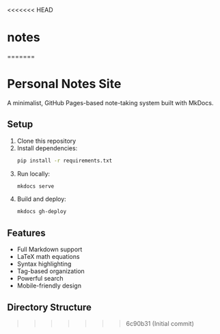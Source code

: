 <<<<<<< HEAD
# notes
=======
# Personal Notes Site

A minimalist, GitHub Pages-based note-taking system built with MkDocs.

## Setup

1. Clone this repository
2. Install dependencies:
   ```bash
   pip install -r requirements.txt
   ```
3. Run locally:
   ```bash
   mkdocs serve
   ```
4. Build and deploy:
   ```bash
   mkdocs gh-deploy
   ```

## Features

- Full Markdown support
- LaTeX math equations
- Syntax highlighting
- Tag-based organization
- Powerful search
- Mobile-friendly design

## Directory Structure 
>>>>>>> 6c90b31 (Initial commit)
